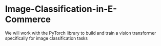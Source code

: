 # Image-Classification-in-E-Commerce
We will work with the PyTorch library to build and train a vision transformer specifically for image classification tasks
